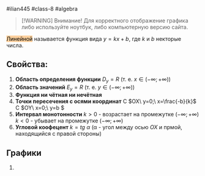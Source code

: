 #ilian445 #class-8 #algebra

> [!WARNING] Внимание!
> Для корректного отображение графика либо используйте ноутбук, либо компьютерную версию сайта.

<mark style="background: #FFB86CA6;">Линейной</mark> называется функция вида $y = kx+b$, где $k$ и $b$ некторые числа.
## Свойства:
1. **Область определения функции**
	$D_{y}=R$ (т. е. $x∈(-∞;+∞)$)
2. **Область значений**
	$E_{y}=R$ (т. е. $y∈(-∞;+∞)$)
3. **Функция ни чётная ни нечётная**
4. **Точки пересечения с осями координат**
	С $OX\ y=0;\ x=\frac{-b}{k}$
	С $OY\ x=0;\ y=b $
5. **Интервал монотонности**
	$k>0$ - возрастает на промежутке ($-∞; +∞$)
	$k<0$ - убывает на промежутке ($-∞; +∞$)
6. **Угловой коофецент**
	$k=tg\ α$
	(α - угол между осью $OX$ и прмой, находящийся с правой стороны)
## Графики
1. 